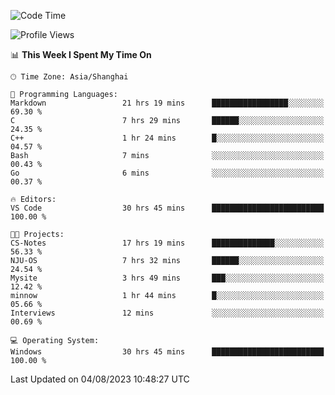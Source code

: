 <!--START_SECTION:waka-->
![Code Time](http://img.shields.io/badge/Code%20Time-1%2C111%20hrs%2047%20mins-blue)

![Profile Views](http://img.shields.io/badge/Profile%20Views-1-blue)

📊 **This Week I Spent My Time On** 

```text
🕑︎ Time Zone: Asia/Shanghai

💬 Programming Languages: 
Markdown                 21 hrs 19 mins      █████████████████░░░░░░░░   69.30 % 
C                        7 hrs 29 mins       ██████░░░░░░░░░░░░░░░░░░░   24.35 % 
C++                      1 hr 24 mins        █░░░░░░░░░░░░░░░░░░░░░░░░   04.57 % 
Bash                     7 mins              ░░░░░░░░░░░░░░░░░░░░░░░░░   00.43 % 
Go                       6 mins              ░░░░░░░░░░░░░░░░░░░░░░░░░   00.37 % 

🔥 Editors: 
VS Code                  30 hrs 45 mins      █████████████████████████   100.00 % 

🐱‍💻 Projects: 
CS-Notes                 17 hrs 19 mins      ██████████████░░░░░░░░░░░   56.33 % 
NJU-OS                   7 hrs 32 mins       ██████░░░░░░░░░░░░░░░░░░░   24.54 % 
Mysite                   3 hrs 49 mins       ███░░░░░░░░░░░░░░░░░░░░░░   12.42 % 
minnow                   1 hr 44 mins        █░░░░░░░░░░░░░░░░░░░░░░░░   05.66 % 
Interviews               12 mins             ░░░░░░░░░░░░░░░░░░░░░░░░░   00.69 % 

💻 Operating System: 
Windows                  30 hrs 45 mins      █████████████████████████   100.00 % 
```


 Last Updated on 04/08/2023 10:48:27 UTC
<!--END_SECTION:waka-->